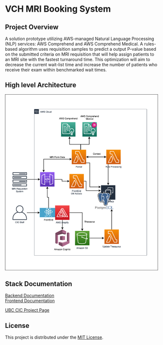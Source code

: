 # VCH MRI Booking System

## Project Overview
A solution prototype utilizing AWS-managed Natural Language Processing (NLP) services: AWS Comprehend and AWS Comprehend Medical. A rules-based algorithm uses requisition samples to predict a output P-value based on the submitted criteria on MRI requisition that will help assign patients to an MRI site with the fastest turnaround time. This optimization will aim to decrease the current wait-list time and increase the number of patients who receive their exam within benchmarked wait times.

## High level Architecture
![alt text](src/backend/media/AWS_Diagram.png)

## Stack Documentation
[Backend Documentation](src/backend/README.md) \
[Frontend Documentation](src/frontend/README.md)

[UBC CIC Project Page](https://cic.ubc.ca/projects/vch-mri-project-cant-wait/)

## License
This project is distributed under the [MIT License](./LICENSE).